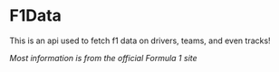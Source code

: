 # F1Data

This is an api used to fetch f1 data on drivers, teams, and even tracks!

*Most information is from the official Formula 1 site*
